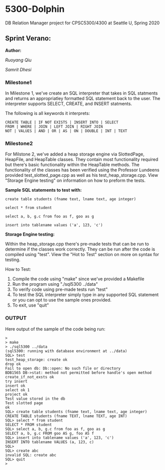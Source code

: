 # 5300-Dolphin
DB Relation Manager project for CPSC5300/4300 at Seattle U, Spring 2020

## Sprint Verano:
**Author:**

*Ruoyang Qiu*

*Samrit Dhesi* 
### Milestone1
In Milestone 1, we've create an SQL interpreter that takes in SQL statments and returns an appropriatley formatted SQL statement back to the user. 
The interpreter supports SELECT, CREATE, and INSERT statments. 

The following is all keywords it interprets:
```
CREATE TABLE | IF NOT EXISTS | INSERT INTO | SELECT
FROM | WHERE | JOIN | LEFT JOIN | RIGHT JOIN
NOT | VALUES | AND | OR | AS | ON | DOUBLE | INT | TEXT
```
### Milestone2
For Milstone 2, we've added a heap storage engine via SlottedPage, HeapFile, and HeapTable classes. They contain most functionality required but there's basic functionality within the HeapTable methods. The functionality
of the classes has been verified using the Professor Lundeens provided test_slotted_page.cpp as well as his test_heap_storage.cpp. View "Storage Engine testing" on information on how to preform the tests.

**Sample SQL statements to test with:**
```
create table students (fname text, lname text, age integer)

select * from student

select a, b, g.c from foo as f, goo as g

insert into tablename values ('a', 123, 'c')
```

**Storage Engine testing:**

Within the heap_storage.cpp there's pre-made tests that can be run to determine if the classes work correctly.
They can be run after the code is compiled using "test". View the "Hot to Test" section on more on syntax for testing.

How to Test:

1. Compile the code using "make" since we've provided a Makefile
2. Run the program using "./sql5300 ../data"
3. To verify code using pre-made tests run "test"
4. To test the SQL interpreter simply type in any supported SQL
   statement or you can opt to use the sample ones provided.
5. To exit, use "quit"

### OUTPUT
Here output of the sample of the code being run:

```
>
> make
> ./sql5300 ../data
(sql5300: running with database environment at ../data)
SQL> test
test_heap_storage: create ok
drop ok
Fail to open db: Db::open: No such file or directory
BDB1565 DB->stat: method not permitted before handle's open method
create_if_not_exsts ok
try insert
insert ok
select ok 1
project ok
Test value stored in the db
Test slotted page
ok
SQL> create table students (fname text, lname text, age integer)
CREATE TABLE students (fname TEXT, lname TEXT, age INT)
SQL> select * from student
SELECT * FROM student
SQL> select a, b, g.c from foo as f, goo as g
SELECT a, b, g.c FROM goo AS g, foo AS f
SQL> insert into tablename values ('a', 123, 'c')
INSERT INTO tablename VALUES (a, 123, c) 
SQL>
SQL> create abc
invalid SQL: create abc
SQL> quit
>
```
